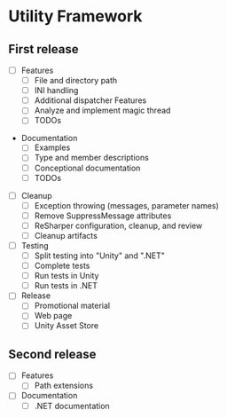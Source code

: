 # Utility Framework

## First release

- [ ] Features
  - [ ] File and directory path
  - [ ] INI handling
  - [ ] Additional dispatcher Features
  - [ ] Analyze and implement magic thread
  - [ ] TODOs
- Documentation
  - [ ] Examples
  - [ ] Type and member descriptions
  - [ ] Conceptional documentation
  - [ ] TODOs
- [ ] Cleanup
  - [ ] Exception throwing (messages, parameter names)
  - [ ] Remove SuppressMessage attributes
  - [ ] ReSharper configuration, cleanup, and review
  - [ ] Cleanup artifacts
- [ ] Testing
  - [ ] Split testing into "Unity" and ".NET"
  - [ ] Complete tests
  - [ ] Run tests in Unity
  - [ ] Run tests in .NET
- [ ] Release
  - [ ] Promotional material
  - [ ] Web page
  - [ ] Unity Asset Store

## Second release

- [ ] Features
  - [ ] Path extensions
- [ ] Documentation
  - [ ] .NET documentation
